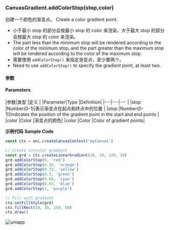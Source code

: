 ### CanvasGradient.addColorStop(stop,color)

创建一个颜色的渐变点。
Create a color gradient point.
- 小于最小 stop 的部分会按最小 stop 的 color 来渲染，大于最大 stop 的部分会按最大 stop 的 color 来渲染。
- The part less than the minimum stop will be rendered according to the color of the minimum stop, and the part greater than the maximum stop will be rendered according to the color of the maximum stop.
- 需要使用 ```addColorStop()``` 来指定渐变点，至少要两个。
- Need to use ```addColorStop()``` to specify the gradient point, at least two.

#### 参数
#### Parameters

|参数|类型	|定义	|
|Parameter|Type |Definition|
|---|---|---	|
|stop	|Number(0-1)|表示渐变点在起点和终点中的位置	|
|stop |Number(0-1)|Indicates the position of the gradient point in the start and end points |
|color	|Color	|渐变点的颜色|
|color |Color |Color of gradient points|

**示例代码**
**Sample Code**

```javascript
const ctx = uni.createCanvasContext('myCanvas')

// Create circular gradient
const grd = ctx.createLinearGradient(30, 10, 120, 10)
grd.addColorStop(0, 'red')
grd.addColorStop(0.16, 'orange')
grd.addColorStop(0.33, 'yellow')
grd.addColorStop(0.5, 'green')
grd.addColorStop(0.66, 'cyan')
grd.addColorStop(0.83, 'blue')
grd.addColorStop(1, 'purple')

// Fill with gradient
ctx.setFillStyle(grd)
ctx.fillRect(10, 10, 150, 80)
ctx.draw()
```

![uniapp](https://bjetxgzv.cdn.bspapp.com/VKCEYUGU-uni-app-doc/d1e88440-4f26-11eb-bd01-97bc1429a9ff.png)

